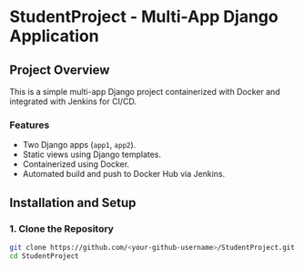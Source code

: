 # StudentProject - Multi-App Django Application

## **Project Overview**
This is a simple multi-app Django project containerized with Docker and integrated with Jenkins for CI/CD.

### **Features**
- Two Django apps (`app1`, `app2`).
- Static views using Django templates.
- Containerized using Docker.
- Automated build and push to Docker Hub via Jenkins.


## **Installation and Setup**

### **1. Clone the Repository**
```sh
git clone https://github.com/<your-github-username>/StudentProject.git
cd StudentProject
